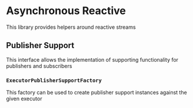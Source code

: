 # Asynchronous Reactive 

This library provides helpers around reactive streams

## Publisher Support

This interface allows the implementation of supporting functionality for publishers
and subscribers

### `ExecutorPublisherSupportFactory`

This factory can be used to create publisher support instances against the given executor